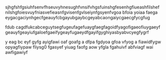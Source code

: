 sjhgfshfgsiuhfsenvfhseuvyhnesughfvnsifvhgsfuinshgfesenhgfiueashfilshefnilshgfoiesvuyfniasvefieasnfgvisenfgvlseiynfgsyenfvgoa 
bfoia yoiaa faega  eygacgaciynhgecfgeauyfcbgayubgaybcgeyabcaongaiycgaecgfycgfug

fdub
cagdfukcabceguytsegfugeufagefuaygfaegfagoidfyagofigaeofiuygaeyf
geauyfgeayiufgaloefgaeifygeayfugaeydfgayifgyghiyasbyabvcyegfygrf

y
eag bc eyf gyfg ayigfawi oaf goafg a dfpa fgdyoa gfoa vfyog a 
fiawidfygw opyagfiypaw fliysg0 fgasyef yiuag faofg aow yfgla 
fgahuivf abfviagf wai awfigawiyf 